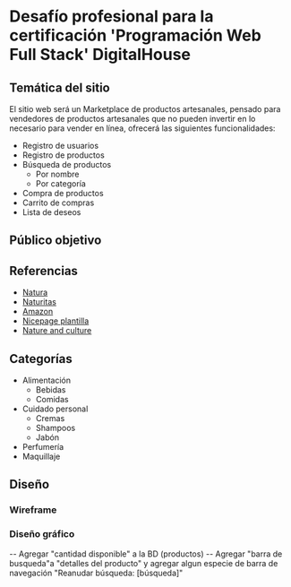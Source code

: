 # Desafío profesional para la certificación 'Programación Web Full Stack' DigitalHouse

## Temática del sitio

El sitio web será un Marketplace de productos artesanales, pensado para vendedores de productos artesanales que no pueden invertir en lo necesario para vender en línea, ofrecerá las siguientes funcionalidades:

- Registro de usuarios
- Registro de productos
- Búsqueda de productos
  - Por nombre
  - Por categoría
- Compra de productos
- Carrito de compras
- Lista de deseos

## Público objetivo

## Referencias

- [Natura](https://www.natura.com.mx/)
- [Naturitas](https://www.naturitas.mx/)
- [Amazon](https://www.amazon.com.mx/)
- [Nicepage plantilla](https://nicepage.com/es/website-design/preview/belleza-simplicidad-de-la-naturaleza-80962?device=desktop)
- [Nature and culture](https://www.natureandculture.org/es/)

## Categorías

- Alimentación
  - Bebidas
  - Comidas
- Cuidado personal
  - Cremas
  - Shampoos
  - Jabón
- Perfumería
- Maquillaje

## Diseño

### Wireframe

### Diseño gráfico

-- Agregar "cantidad disponible" a la BD (productos)
-- Agregar "barra de busqueda"a "detalles del producto" y agregar algun especie de barra de navegación
"Reanudar búsqueda: [búsqueda]"

